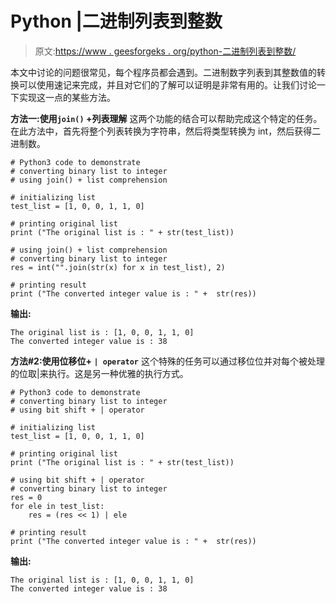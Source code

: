# Python |二进制列表到整数

> 原文:[https://www . geesforgeks . org/python-二进制列表到整数/](https://www.geeksforgeeks.org/python-binary-list-to-integer/)

本文中讨论的问题很常见，每个程序员都会遇到。二进制数字列表到其整数值的转换可以使用速记来完成，并且对它们的了解可以证明是非常有用的。让我们讨论一下实现这一点的某些方法。

**方法一:使用`join()` +列表理解**
这两个功能的结合可以帮助完成这个特定的任务。在此方法中，首先将整个列表转换为字符串，然后将类型转换为 int，然后获得二进制数。

```
# Python3 code to demonstrate 
# converting binary list to integer 
# using join() + list comprehension

# initializing list 
test_list = [1, 0, 0, 1, 1, 0]

# printing original list
print ("The original list is : " + str(test_list))

# using join() + list comprehension
# converting binary list to integer 
res = int("".join(str(x) for x in test_list), 2)

# printing result 
print ("The converted integer value is : " +  str(res))
```

**输出:**

```
The original list is : [1, 0, 0, 1, 1, 0]
The converted integer value is : 38

```

**方法#2:使用位移位+ `| operator`**
这个特殊的任务可以通过移位位并对每个被处理的位取|来执行。这是另一种优雅的执行方式。

```
# Python3 code to demonstrate 
# converting binary list to integer 
# using bit shift + | operator

# initializing list 
test_list = [1, 0, 0, 1, 1, 0]

# printing original list
print ("The original list is : " + str(test_list))

# using bit shift + | operator
# converting binary list to integer 
res = 0
for ele in test_list:
    res = (res << 1) | ele

# printing result 
print ("The converted integer value is : " +  str(res))
```

**输出:**

```
The original list is : [1, 0, 0, 1, 1, 0]
The converted integer value is : 38

```